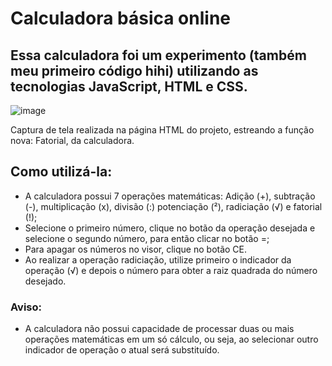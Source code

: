 # Calculadora básica online
## Essa calculadora foi um experimento (também meu primeiro código hihi) utilizando as tecnologias JavaScript, HTML e CSS.
 
![image](https://github.com/user-attachments/assets/e6a1809c-bce8-4107-9b34-13e0d68d41ac)
<p>Captura de tela realizada na página HTML do projeto, estreando a função nova: Fatorial, da calculadora.</p>

## Como utilizá-la:
- A calculadora possui 7 operações matemáticas: Adição (+), subtração (-), multiplicação (x), divisão (:) potenciação (²), radiciação (√) e fatorial (!);
- Selecione o primeiro número, clique no botão da operação desejada e selecione o segundo número, para então clicar no botão =;
- Para apagar os números no visor, clique no botão CE.
- Ao realizar a operação radiciação, utilize primeiro o indicador da operação (√) e depois o número para obter a raiz quadrada do número desejado.

### Aviso:
- A calculadora não possui capacidade de processar duas ou mais operações matemáticas em um só cálculo, ou seja, ao selecionar outro indicador de operação o atual será substituído.
